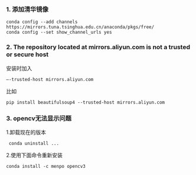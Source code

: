 ### 1. 添加清华镜像
    conda config --add channels https://mirrors.tuna.tsinghua.edu.cn/anaconda/pkgs/free/
    conda config --set show_channel_urls yes
    
### 2. The repository located at mirrors.aliyun.com is not a trusted or secure host
安装时加入

    –-trusted-host mirrors.aliyun.com
比如

    pip install beautifulsoup4 --trusted-host mirrors.aliyun.com

### 3. opencv无法显示问题
1.卸载现在的版本  

     conda uninstall ...
2.使用下面命令重新安装  

    conda install -c menpo opencv3

